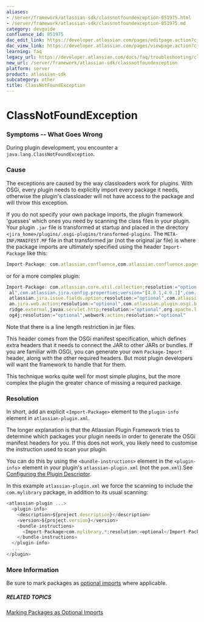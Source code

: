 ```yaml
---
aliases:
- /server/framework/atlassian-sdk/classnotfoundexception-851975.html
- /server/framework/atlassian-sdk/classnotfoundexception-851975.md
category: devguide
confluence_id: 851975
dac_edit_link: https://developer.atlassian.com/pages/editpage.action?cjm=wozere&pageId=851975
dac_view_link: https://developer.atlassian.com/pages/viewpage.action?cjm=wozere&pageId=851975
learning: faq
legacy_url: https://developer.atlassian.com/docs/faq/troubleshooting/classnotfoundexception
new_url: /server/framework/atlassian-sdk/classnotfoundexception
platform: server
product: atlassian-sdk
subcategory: other
title: ClassNotFoundException
---
```

# ClassNotFoundException

### Symptoms -- What Goes Wrong

During plugin development, you encounter a `java.lang.ClassNotFoundException`.

### Cause

The exceptions are caused by the way classloaders work for plugins. With OSGi, every plugin needs to explicitly import every package it needs, otherwise the plugin's classloader will not have access to the package and will throw this exception.

If you do not specify your own package imports, the plugin framework 'guesses' which ones you need by scanning the class files in your plugin. Your plugin `.jar` file is transformed at startup and placed in the directory `<jira_home>/plugins/.osgi-plugins/transformed-plugins`. The `META-INF/MANIFEST.MF` file in that transformed jar (not the original jar file) is where the package imports are ultimately specified using the header `Import-Package` like this:

``` javascript
Import-Package: com.atlassian.confluence,com.atlassian.confluence.pages,org.apache.velocity
```

or for a more complex plugin:

``` javascript
Import-Package: com.atlassian.core.util.collection;resolution:="option
 al",com.atlassian.jira.config.properties;version="[4.0.1,4.0.1]",com.
 atlassian.jira.issue.fields.option;resolution:="optional",com.atlassi
 an.jira.web.action;resolution:="optional",com.atlassian.plugin.osgi.b
 ridge.external,javax.servlet.http;resolution:="optional",org.apache.l
 og4j;resolution:="optional",webwork.action;resolution:="optional"
```

Note that there is a line length restriction in jar files.

This header comes from the OSGi manifest specification, which defines extra headers that it needs to connect the JAR to other JARs or bundles. If you are familiar with OSGi, you can generate your own `Package-Import` header, along with the other required headers. But most plugin developers will want the framework to handle that for them.

This technique works quite well for most simple plugins, but the more complex the plugin the greater chance of missing a required package.

### Resolution

In short, add an explicit `<Import-Package>` element to the `plugin-info` element in `atlassian-plugin.xml`.

The longer explanation is that the Atlassian Plugin Framework tries to determine which packages your plugin needs in order to generate the OSGi manifest headers for you. If this does not work, you likely need to customise the instruction used to scan your plugin.

You can do this by using the `<bundle-instructions>` element in the `<plugin-info`&gt; element in your plugin's `atlassian-plugin.xml` (not the `pom.xml`).See [Configuring the Plugin Descriptor](/server/framework/atlassian-sdk/configuring-the-plugin-descriptor).

In this example `atlassian-plugin.xml` we force the scanning to include the `com.mylibrary` package, in addition to its usual scanning:

``` javascript
<atlassian-plugin ...>
  <plugin-info>
    <description>${project.description}</description>
    <version>${project.version}</version>
    <bundle-instructions>
      <Import-Package>com.mylibrary,*;resolution:=optional</Import-Package>
    </bundle-instructions>
  </plugin-info>
  ...
</plugin>
```

### More Information

Be sure to mark packages as [optional imports](/server/framework/atlassian-sdk/marking-packages-as-optional-imports) where applicable.

##### RELATED TOPICS

[Marking Packages as Optional Imports](/server/framework/atlassian-sdk/marking-packages-as-optional-imports)
























